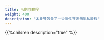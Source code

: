 ```yaml
---
title: 示例与教程
weight: 400
description: "本章节包含了一些插件开发示例与教程"
---
```


{{%children description="true" %}}